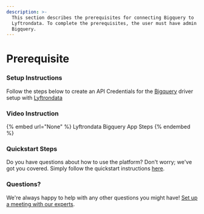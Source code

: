 ```yaml
---
description: >-
  This section describes the prerequisites for connecting Bigquery to
  Lyftrondata. To complete the prerequisites, the user must have admin access to
  Bigquery.
---
```


# Prerequisite

<mark style="color:blue;"></mark>

### Setup Instructions

Follow the steps below to create an API Credentials for the [Bigquery](None) driver setup with [Lyftrondata](https://www.lyftrondata.com)

### Video Instruction

{% embed url="None" %}
Lyftrondata Bigquery App Steps
{% endembed %}

### Quickstart Steps

Do you have questions about how to use the platform? Don't worry; we've got you covered. Simply follow the quickstart instructions [here](README.md).

### Questions? <a href="#questions" id="questions"></a>

We're always happy to help with any other questions you might have! [Set up a meeting with our experts](https://www.lyftrondata.com/book-a-meeting/).

